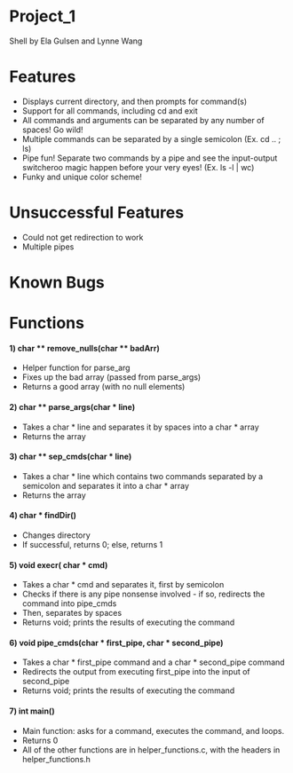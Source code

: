 # Project_1

Shell by Ela Gulsen and Lynne Wang

# Features

- Displays current directory, and then prompts for command(s)
- Support for all commands, including cd and exit
- All commands and arguments can be separated by any number of spaces! Go wild! 
- Multiple commands can be separated by a single semicolon (Ex. cd .. ; ls)
- Pipe fun! Separate two commands by a pipe and see the input-output switcheroo magic happen before your very eyes! (Ex. ls -l | wc)
- Funky and unique color scheme!

# Unsuccessful Features
- Could not get redirection to work
- Multiple pipes

# Known Bugs

# Functions
#### 1) char ** remove_nulls(char ** badArr)
- Helper function for parse_arg
- Fixes up the bad array (passed from parse_args)
- Returns a good array (with no null elements)

#### 2) char ** parse_args(char * line)
- Takes a char * line and separates it by spaces into a char * array
- Returns the array

#### 3) char ** sep_cmds(char * line)
- Takes a char * line which contains two commands separated by a semicolon and separates it into a char * array
- Returns the array

#### 4) char * findDir()
- Changes directory
- If successful, returns 0; else, returns 1

#### 5) void execr( char * cmd)
- Takes a char * cmd and separates it, first by semicolon
- Checks if there is any pipe nonsense involved - if so, redirects the command into pipe_cmds
- Then, separates by spaces
- Returns void; prints the results of executing the command

#### 6) void pipe_cmds(char * first_pipe, char * second_pipe)
- Takes a char * first_pipe command and a char * second_pipe command
- Redirects the output from executing first_pipe into the input of second_pipe
- Returns void; prints the results of executing the command

#### 7) int main()
- Main function: asks for a command, executes the command, and loops. 
- Returns 0
- All of the other functions are in helper_functions.c, with the headers in helper_functions.h

